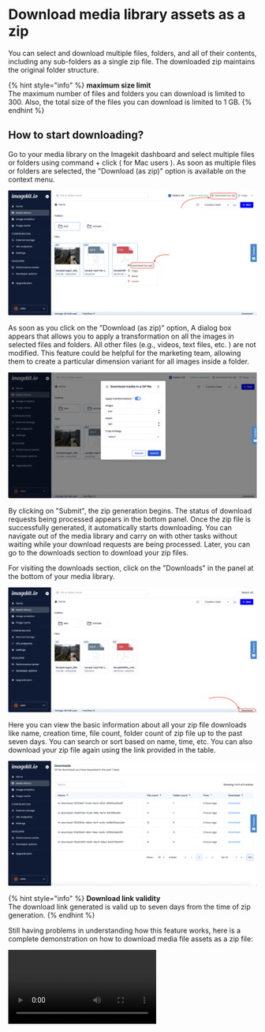 # Download media library assets as a zip 

You can select and download multiple files, folders, and all of their contents, including any sub-folders as a single zip file. The downloaded zip maintains the original folder structure.

{% hint style="info" %}
**maximum size limit**\
The maximum number of files and folders you can download is limited to 300.
Also, the total size of the files you can download is limited to 1 GB.
{% endhint %}

## How to start downloading?

Go to your media library on the Imagekit dashboard and select multiple files or folders using command + click ( for Mac users ). As soon as multiple files or folders are selected, the "Download (as zip)" option is available on the context menu. 

![Download (as zip) option in context menu](<../../.gitbook/assets/download-as-zip-context-menu.png>)

As soon as you click on the "Download (as zip)" option, A dialog box appears that allows you to apply a transformation on all the images in selected files and folders. All other files (e.g., videos, text files,  etc. ) are not modified. This feature could be helpful for the marketing team, allowing them to create a particular dimension variant for all images inside a folder. 

![Transformation dialog box](<../../.gitbook/assets/download-as-zip-transformation-modal.png>)

By clicking on "Submit", the zip generation begins. The status of download requests being processed appears in the bottom panel. Once the zip file is successfully generated, it automatically starts downloading.
You can navigate out of the media library and carry on with other tasks without waiting while your download requests are being processed. Later, you can go to the downloads section to download your zip files.

For visiting the downloads section, click on the "Downloads" in the panel at the bottom of your media library. 

![Downlaods button in media library bottom panel](<../../.gitbook/assets/download-as-zip-bottom-panel.png>)

Here you can view the basic information about all your zip file downloads like name, creation time, file count, folder count of zip file up to the past seven days. You can search or sort based on name, time, etc. You can also download your zip file again using the link provided in the table.

![Downloads section](<../../.gitbook/assets/download-as-zip-download-table.png>)

{% hint style="info" %}
**Download link validity**\
The download link generated is valid up to seven days from the time of zip generation.
{% endhint %}

Still having problems in understanding how this feature works, here is a complete demonstration on how to download media file assets as a zip file:

![Video demonstration of download (as zip) feature](<../../.gitbook/assets/download-as-zip-demonstration.mov>)
